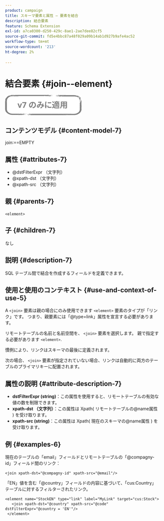 ```yaml
---
product: campaign
title: スキーマ要素と属性 — 要素を結合
description: 結合要素
feature: Schema Extension
exl-id: a7ca0300-d250-429c-8ae1-2ae7dee82cf5
source-git-commit: fd5e4bbc87a48f029a09b14ab1d927b9afe4ac52
workflow-type: tm+mt
source-wordcount: '213'
ht-degree: 2%

---
```


# 結合要素 {#join--element}

![](../../../assets/v7-only.svg)

## コンテンツモデル {#content-model-7}

join:==EMPTY

## 属性 {#attributes-7}

* @dstFilterExpr （文字列）
* @xpath-dst （文字列）
* @xpath-src （文字列）

## 親 {#parents-7}

`<element>`

## 子 {#children-7}

なし

## 説明 {#description-7}

SQL テーブル間で結合を作成するフィールドを定義できます。

## 使用と使用のコンテキスト {#use-and-context-of-use-5}

A `<join>`  要素は親の場合にのみ使用できます  `<element>`  要素のタイプが「リンク」です。 つまり、親要素には「@type=link」属性を宣言する必要があります。

リモートテーブルの名前と名前空間を、 `<join>`  要素を選択します。 親で指定する必要があります  `<element>`.

慣例により、リンクはスキーマの最後に定義されます。

次の場合、 `<join>` 要素が指定されていない場合、リンクは自動的に両方のテーブルのプライマリキーに配置されます。

## 属性の説明 {#attribute-description-7}

* **dstFilterExpr (string)**：この属性を使用すると、リモートテーブルの有効な値の数を制限できます。
* **xpath-dst （文字列）**：この属性は Xpath( リモートテーブルの@name属性 ) を受け取ります。
* **xpath-src (string)**：この属性は Xpath( 現在のスキーマの@name属性 ) を受け取ります。

## 例 {#examples-6}

現在のテーブルの「email」フィールドとリモートテーブルの「@compagny-id」フィールド間のリンク：

```
<join xpath-dst="@compagny-id" xpath-src="@email"/>
```

「EN」値を含む「@country」フィールドの内容に基づいて、「cus:Country」テーブルに対するフィルターされたリンク。

```
<element name="StockEN" type="link" label="MyLink" target="cus:Stock">
   <join xpath-dst="@country" xpath-src="@code" dstFilterExpr="@country = 'EN'"/>
 </element>
```
